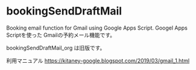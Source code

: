 # bookingSendDraftMail
Booking email function for Gmail using Google Apps Script.
Googel Apps Scriptを使った Gmailの予約メール機能です。

bookingSendDraftMail_org は旧版です。

利用マニュアル
https://kitaney-google.blogspot.com/2019/03/gmail_1.html
